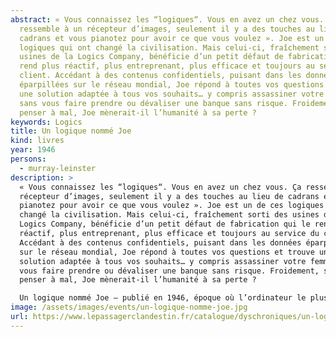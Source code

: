```yaml
---
abstract: « Vous connaissez les “logiques“. Vous en avez un chez vous. Ça
  ressemble à un récepteur d’images, seulement il y a des touches au lieu de
  cadrans et vous pianotez pour avoir ce que vous voulez ». Joe est un de ces
  logiques qui ont changé la civilisation. Mais celui-ci, fraîchement sorti des
  usines de la Logics Company, bénéficie d’un petit défaut de fabrication qui le
  rend plus réactif, plus entreprenant, plus efficace et toujours au service du
  client. Accédant à des contenus confidentiels, puisant dans les données
  éparpillées sur le réseau mondial, Joe répond à toutes vos questions et trouve
  une solution adaptée à tous vos souhaits… y compris assassiner votre femme
  sans vous faire prendre ou dévaliser une banque sans risque. Froidement, sans
  penser à mal, Joe mènerait-il l’humanité à sa perte ?
keywords: Logics
title: Un logique nommé Joe
kind: livres
year: 1946
persons:
  - murray-leinster
description: >
  « Vous connaissez les “logiques“. Vous en avez un chez vous. Ça ressemble à un
  récepteur d’images, seulement il y a des touches au lieu de cadrans et vous
  pianotez pour avoir ce que vous voulez ». Joe est un de ces logiques qui ont
  changé la civilisation. Mais celui-ci, fraîchement sorti des usines de la
  Logics Company, bénéficie d’un petit défaut de fabrication qui le rend plus
  réactif, plus entreprenant, plus efficace et toujours au service du client.
  Accédant à des contenus confidentiels, puisant dans les données éparpillées
  sur le réseau mondial, Joe répond à toutes vos questions et trouve une
  solution adaptée à tous vos souhaits… y compris assassiner votre femme sans
  vous faire prendre ou dévaliser une banque sans risque. Froidement, sans
  penser à mal, Joe mènerait-il l’humanité à sa perte ?

  Un logique nommé Joe – publié en 1946, époque où l’ordinateur le plus perfectionné pesait trente tonnes et remplissait une salle de 150 m2 – est une nouvelle véritablement visionnaire. Non sans humour, Leinster décrit les ravages exponentiels découlant d’un accès illimité à la connaissance et de ses usages immodérés.
image: /assets/images/events/un-logique-nomme-joe.jpg
url: https://www.lepassagerclandestin.fr/catalogue/dyschroniques/un-logique-nomme-joe/
---
```

